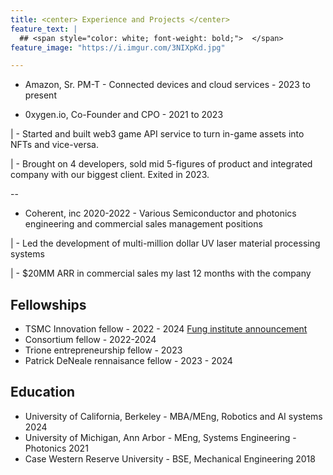 ```yaml
---
title: <center> Experience and Projects </center>
feature_text: |
  ## <span style="color: white; font-weight: bold;">  </span>
feature_image: "https://i.imgur.com/3NIXpKd.jpg"

---
```

- Amazon, Sr. PM-T - Connected devices and cloud services - 2023 to present

- 0xygen.io, Co-Founder and CPO - 2021 to 2023

|   - Started and built web3 game API service to turn in-game assets into NFTs and vice-versa.


|   - Brought on 4 developers, sold mid 5-figures of product and integrated company with our biggest client. Exited in 2023.

--

- Coherent, inc 2020-2022 - Various Semiconductor and photonics engineering and commercial sales management positions

|   - Led the development of multi-million dollar UV laser material processing systems

|   - $20MM ARR in commercial sales my last 12 months with the company


## Fellowships
- TSMC Innovation fellow - 2022 - 2024 [Fung institute announcement](https://funginstitute.berkeley.edu/news/2023-mba-meng-taiwan-semiconductor-manufacturing-fellowship/)
- Consortium fellow - 2022-2024
- Trione entrepreneurship fellow - 2023
- Patrick DeNeale rennaisance fellow - 2023 - 2024


## Education
- University of California, Berkeley - MBA/MEng, Robotics and AI systems 2024
- University of Michigan, Ann Arbor - MEng, Systems Engineering - Photonics 2021
- Case Western Reserve University - BSE, Mechanical Engineering 2018
